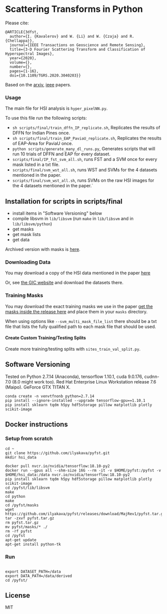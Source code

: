 # Scattering Transforms in Python

Please cite:

```
@ARTICLE{3dfst,
  author={I. {Kavalerov} and W. {Li} and W. {Czaja} and R. {Chellappa}},
  journal={IEEE Transactions on Geoscience and Remote Sensing}, 
  title={3-D Fourier Scattering Transform and Classification of Hyperspectral Images}, 
  year={2020},
  volume={},
  number={},
  pages={1-16},
  doi={10.1109/TGRS.2020.3040203}}
```

Based on the [arxiv](https://arxiv.org/pdf/1906.06804.pdf), [ieee](https://ieeexplore.ieee.org/document/9288871) papers.

### Usage

The main file for HSI analysis is `hyper_pixelNN.py`.

To use this file run the following scripts:

- `sh scripts/final/train_dffn_IP_replicate.sh`, Replicates the results of DFFN for Indian Pines once.
- `sh scripts/final/train_EAP_PaviaU_replicate.sh`, Replicates the results of EAP-Area for PaviaU once.
- `python scripts/generate_many_dl_runs.py`, Generates scripts that will run 10 trials of DFFN and EAP for every dataset.
- `scripts/final/IP_fst_svm_all.sh`, runs FST and a SVM once for every mask listed in a txt file.
- `scripts/final/svm_wst_all.sh`, runs WST and SVMs for the 4 datasets mentioned in the paper.
- `scripts/final/svm_wst_all.sh`, runs SVMs on the raw HSI images for the 4 datasets mentioned in the paper.`

## Installation for scripts in scripts/final

- install items in "Software Versioning" below
- compile libsvm in `lib/libsvm` (run `make` in `lib/libsvm` and in `lib/libsvm/python`)
- get masks
- get mask lists
- get data

Archived version with masks is [here](https://github.com/ilyakava/pyfst/releases/tag/MajRev1).

### Downloading Data

You may download a copy of the HSI data mentioned in the paper [here](https://drive.google.com/file/d/1u6fzTztudcilKUmV9ZKUh6khZTIeAeB7/view?usp=sharing)

Or, see [the GIC website](http://www.ehu.eus/ccwintco/index.php/Hyperspectral_Remote_Sensing_Scenes) and download the datasets there.

### Training Masks

You may download the exact training masks we use in the paper [get the masks inside the release here](https://github.com/ilyakava/pyfst/releases/tag/MajRev1) and place them in your `masks` directory.

When using options like `--svm_multi_mask_file_list` there should be a txt file that lists the fully qualified path to each mask file that should be used.

#### Create Custom Training/Testing Splits

Create more training/testing splits with `sites_train_val_split.py`.

## Software Versioning

Tested on Python 2.7.14 (Anaconda), tensorflow 1.10.1, cuda 9.0.176, cudnn-7.0 (8.0 might work too). Red Hat Enterprise Linux Workstation release 7.6 (Maipo). GeForce GTX TITAN X.

```
conda create -n venvtfnonb python=2.7.14
pip install --ignore-installed --upgrade tensorflow-gpu==1.10.1
pip install sklearn tqdm h5py hdf5storage pillow matplotlib plotly scikit-image
```

## Docker instructions

### Setup from scratch

```
cd ~
git clone https://github.com/ilyakava/pyfst.git
mkdir hsi_data
```

```
docker pull nvcr.io/nvidia/tensorflow:18.10-py2
docker run --gpus all --shm-size 16G --rm -it -v $HOME/pyfst:/pyfst -v $HOME/hsi_data:/data nvcr.io/nvidia/tensorflow:18.10-py2
pip install sklearn tqdm h5py hdf5storage pillow matplotlib plotly scikit-image
cd /pyfst/lib/libsvm
make
cd python
make
cd /pyfst/masks
wget https://github.com/ilyakava/pyfst/releases/download/MajRev1/pyfst.tar.gz
tar -zxvf pyfst.tar.gz
rm pyfst.tar.gz
mv pyfst/masks/* ./
rm -rf pyfst
cd /pyfst
apt-get update
apt-get install python-tk
```

### Run

```

export DATASET_PATH=/data
export DATA_PATH=/data/derived
cd /pyfst/
```

## License

MIT
